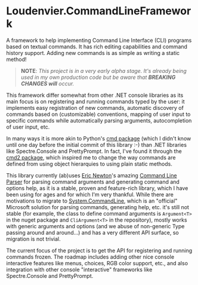 # Loudenvier.CommandLineFramework
A framework to help implementing Command Line Interface (CLI) programs based on textual commands. It has rich editing capabilities and command history support. Adding new commands is as simple as writing a static method!

> **NOTE**: _This project is in a very early alpha stage. It's already being used in my own production code but be aware that ***BREAKING CHANGES will*** occur._

This framework differ somewhat from other .NET console libraries as its main focus is on registering and running commands typed by the user: it implements easy registration of new commands, automatic discovery of commands based on (customizable) conventions, mapping of user input to specific commands while automatically parsing arguments, autocompletion of user input, etc.

In many ways it is more akin to Python's [cmd package](https://docs.python.org/3/library/cmd.html) (which I didn't know until one day before the initial commit of this library :-) than .NET libraries like Spectre.Console and PrettyPrompt. In fact, I've found it through the [cmd2 package](https://cmd2.readthedocs.io/en/stable/), which inspired me to change the way commands are defined from using object hierarquies to using plain static methods.

This library currently (ab)uses [Eric Newton](https://github.com/ericnewton76)'s amazing [Command Line Parser](https://github.com/commandlineparser/commandline) for parsing command arguments and generating command and options help, as it is a stable, proven and feature-rich library, which I have been using for ages and for which I'm very thankful. While there are motivations to migrate to [System.CommandLine](https://learn.microsoft.com/en-us/dotnet/standard/commandline/), which is an "official" Microsoft solution for parsing commands, generating help, etc. it's still not stable (for example, the class to define command arguments is `Argument<T>` in the nuget package and `CliArgument<T>` in the repository), mostly works with generic arguments and options (and we abuse of non-generic Type passing around and around...) and has a very different API surface, so migration is not trivial. 
 
The current focus of the project is to get the API for registering and running commands frozen. The roadmap includes adding other nice console interactive features like menus, choices, RGB color support, etc., and also integration with other console "interactive" frameworks like Spectre.Console and PrettyPrompt.
